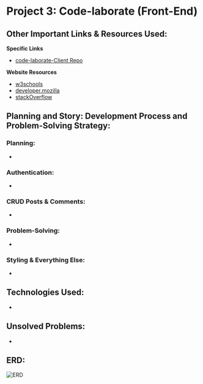 # Project 3: Code-laborate (Front-End)


## Other Important Links & Resources Used:

**Specific Links**
- [code-laborate-Client Repo](https://github.com/super-props/code-laborate-front-end)

**Website Resources**
- [w3schools](w3schools.com)
- [developer.mozilla](developer.mozilla.org)
- [stackOverflow](stackOverflow.com)

## Planning and Story: Development Process and Problem-Solving Strategy:

### Planning:
-

### Authentication:
-

### CRUD Posts & Comments:
-

### Problem-Solving:
-

### Styling & Everything Else:
-

## Technologies Used:
-

## Unsolved Problems:
-

## ERD:
![ERD](https://i.imgur.com/qHC0b3f.png "ERD")
